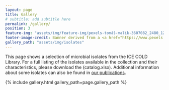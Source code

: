 ```yaml
---
layout: page
title: Gallery
# subtitle: add subtitle here
permalink: /gallery/
position: 3
feature-img: "assets/img/feature-img/pexels-tomáš-malík-3607082_2480_1279.jpg"
footer-image-credit: Banner derived from a <a href="https://www.pexels.com/photo/ice-cave-3607082/">photo by Tomáš Malík</a>
gallery_path: "assets/img/isolates"
---
```


This page shows a selection of microbial isolates from the ICE COLD Library. For a full listing of the isolates available in the collection and their characteristics, please download the (catalog.xlsx). Additional information about some isolates can also be found in [our publications](/publications).

{% include gallery.html gallery_path=page.gallery_path %}
